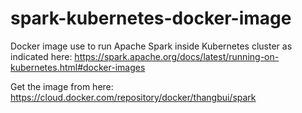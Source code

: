 # spark-kubernetes-docker-image
Docker image use to run Apache Spark inside Kubernetes cluster as indicated here: https://spark.apache.org/docs/latest/running-on-kubernetes.html#docker-images


Get the image from here: https://cloud.docker.com/repository/docker/thangbui/spark
